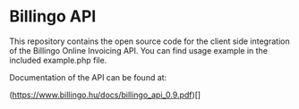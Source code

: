 Billingo API
===========

This repository contains the open source code for the client side integration of the Billingo Online Invoicing API.
You can find usage example in the included example.php file.

Documentation of the API can be found at:

(https://www.billingo.hu/docs/billingo_api_0.9.pdf)[]
